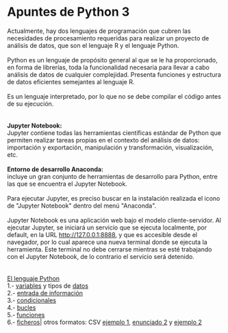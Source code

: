 # Apuntes de Python 3
Actualmente, hay dos lenguajes de programación que cubren las necesidades de procesamiento requeridas para realizar un proyecto de análisis de datos, que son el lenguaje R y el lenguaje Python.
<br><br>
Python es un lenguaje de propósito general al que se le ha proporcionado, en forma de librerías, toda la funcionalidad necesaria para llevar a cabo análisis de datos de cualquier complejidad. Presenta funciones y estructura de datos eficientes semejantes al lenguaje R.<br>
<br>
Es un lenguaje interpretado, por lo que no se debe compilar el código antes de su ejecución.<br>
<br>
<br>
<b>Jupyter Notebook:</b><br>
Jupyter contiene todas las herramientas científicas estándar de Python que permiten realizar tareas propias en el contexto del análisis de datos: importación y exportación, manipulación y transformación, visualización, etc.<br>
<br>
<b>Entorno de desarrollo Anaconda:</b><br>
incluye un gran conjunto de herramientas de desarrollo para Python, entre las que se encuentra el Jupyter Notebook.<br><br>
Para ejecutar Jupyter, es preciso buscar en la instalación realizada el icono de "Jupyter Notebook" dentro del menú "Anaconda".<br><br>
Jupyter Notebook es una aplicación web bajo el modelo cliente-servidor. Al ejecutar Jupyter, se iniciará un servicio que se ejecuta localmente, por default, en la URL http://127.0.0.1:8888, y que es accesible desde el navegador, por lo cual aparece una nueva terminal donde se ejecuta la herramienta. Este terminal no debe cerrarse mientras se esté trabajando con el Jupyter Notebook, de lo contrario el servicio será detenido.<br><br>
<br><u>El lenguaje Python</u><br>
1.- [variables](variables.txt) y tipos de [datos](datos.txt)<br>
2.- [entrada de información](entrada.txt)<br>
3.- [condicionales](condicionales.txt)<br>
4.- [bucles](bucles.txt)<br>
5.- [funciones](funciones.txt)<br>
6.- [ficheros](archivos.txt)| otros formatos: CSV [ejemplo 1](csv/ejemplocsv.py), [enunciado 2](csv/movercsv.txt) y [ejemplo 2](csv/movercsv.py)
